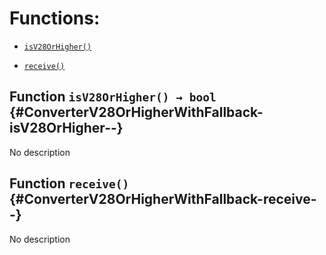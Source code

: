 # Functions:

- [`isV28OrHigher()`](#ConverterV28OrHigherWithFallback-isV28OrHigher--)

- [`receive()`](#ConverterV28OrHigherWithFallback-receive--)

## Function `isV28OrHigher() → bool` {#ConverterV28OrHigherWithFallback-isV28OrHigher--}

No description

## Function `receive()` {#ConverterV28OrHigherWithFallback-receive--}

No description
